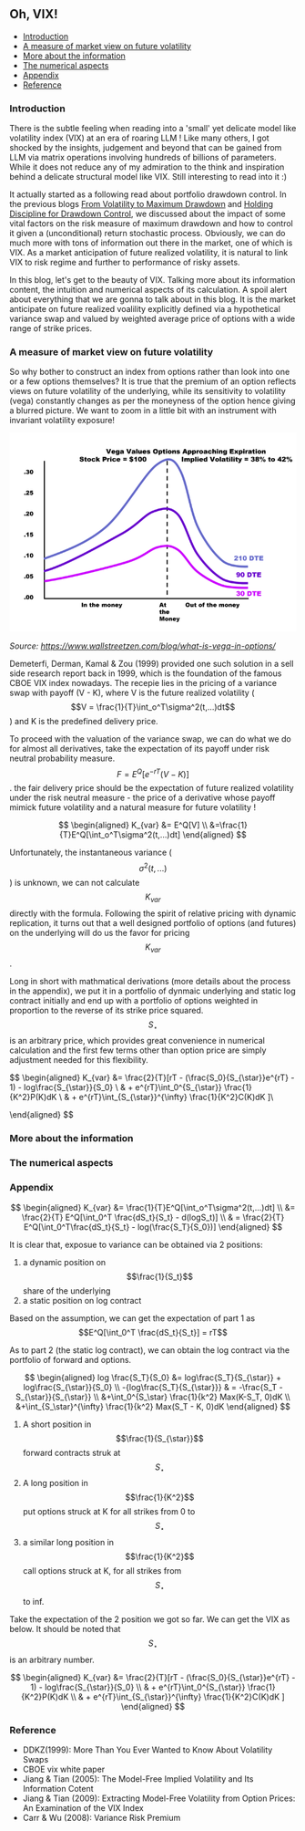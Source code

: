 #

## Oh, VIX!

- [Introduction](#introduction)
- [A measure of market view on future volatility](#ma)
- [More about the information](#info)
- [The numerical aspects](#numeric)
- [Appendix](#appendix)
- [Reference](#ref)

### Introduction <a name="introduction"></a>

There is the subtle feeling when reading into a 'small' yet delicate model like volatility index (VIX) at an era of roaring LLM ! Like many others, I got shocked by the insights, judgement and beyond that can be gained from LLM via matrix operations involving hundreds of billions of parameters. While it does not reduce any of my admiration to the think and inspiration behind a delicate structural model like VIX. Still interesting to read into it :)

It actually started as a following read about portfolio drawdown control. In the previous blogs [From Volatility to Maximum Drawdown](https://skybluerw.github.io/2023/10/15/max-drawdown.html) and [Holding Discipline for Drawdown Control](https://skybluerw.github.io/2023/12/31/drawdown-control.html), we discussed about the impact of some vital factors on the risk measure of maximum drawdown and how to control it given a (unconditional) return stochastic process. Obviously, we can do much more with tons of information out there in the market, one of which is VIX. As a market anticipation of future realized volatility, it is natural to link VIX to risk regime and further to performance of risky assets.

In this blog, let's get to the beauty of VIX. Talking more about its information content, the intuition and numerical aspects of its calculation. A spoil alert about everything that we are gonna to talk about in this blog. It is the market anticipate on future realized voalility explicitly defined via a hypothetical variance swap and valued by weighted average price of options with a wide range of strike prices.

### A measure of market view on future volatility <a name="ma"></a>

So why bother to construct an index from options rather than look into one or a few options themselves? It is true that the premium of an option reflects views on future volatility of the underlying, while its sensitivity to volatility (vega) constantly changes as per the moneyness of the option hence giving a blurred picture. We want to zoom in a little bit with an instrument with invariant volatility exposure!

![Vega](https://raw.githubusercontent.com/SkyBlueRW/SkyBlueRW.github.io/main/_posts/asset/vega.png)

*Source: https://www.wallstreetzen.com/blog/what-is-vega-in-options/*

Demeterfi, Derman, Kamal & Zou (1999) provided one such solution in a sell side research report back in 1999, which is the foundation of the famous CBOE VIX index nowadays. The recepie lies in the pricing of a variance swap with payoff (V - K), where V is the future realized volatility ($$V = \frac{1}{T}\int_o^T\sigma^2(t,...)dt$$) and K is the predefined delivery price. 

To proceed with the valuation of the variance swap, we can do what we do for almost all derivatives, take the expectation of its payoff under risk neutral probability measure.
$$F = E^Q[e^{-rT}(V - K)]$$. the fair delivery price should be the expectation of future realized volatility under the risk neutral measure - the price of a derivative whose payoff mimick future volatility and a natural measure for future volatility !

$$
\begin{aligned}
K_{var} &= E^Q[V] \\
&=\frac{1}{T}E^Q[\int_o^T\sigma^2(t,...)dt]
\end{aligned}
$$

Unfortunately, the instantaneous variance ($$\sigma^2(t,...)$$) is unknown, we can not calculate $$K_{var}$$ directly with the formula. Following the spirit of relative pricing with dynamic replication, it turns out that a well designed portfolio of options (and futures) on the underlying will do us the favor for pricing $$K_{var}$$.

Long in short with mathmatical derivations (more details about the process in the appendix), we put it in a portfolio of dynmaic underlying and static log contract initially and end up with a portfolio of options weighted in proportion to the reverse of its strike price squared. $$S_{\star}$$ is an arbitrary price, which provides great convenience in numerical calculation and the first few terms other than option price are simply adjustment needed for this flexibility.

$$
\begin{aligned}
K_{var} &= \frac{2}{T}[rT - (\frac{S_0}{S_{\star}}e^{rT} - 1) - log\frac{S_{\star}}{S_0} \\ 
& + e^{rT}\int_0^{S_{\star}} \frac{1}{K^2}P(K)dK \\
& + e^{rT}\int_{S_{\star}}^{\infty} \frac{1}{K^2}C(K)dK ]\\

\end{aligned}
$$

### More about the information <a name="info"></a>



### The numerical aspects <a name="numeric"></a>


### Appendix <a name="appendix"></a>


$$
\begin{aligned}
K_{var} &= \frac{1}{T}E^Q[\int_o^T\sigma^2(t,...)dt] \\
&= \frac{2}{T} E^Q[\int_0^T \frac{dS_t}{S_t} - d(logS_t)] \\ 
& =  \frac{2}{T} E^Q[\int_0^T\frac{dS_t}{S_t} - log(\frac{S_T}{S_0})]
\end{aligned}
$$

It is clear that, exposue to variance can be obtained via 2 positions:

1. a dynamic position on $$\frac{1}{S_t}$$ share of the underlying
2. a static position on log contract

Based on the assumption, we can get the expectation of part 1 as $$E^Q[\int_0^T \frac{dS_t}{S_t}] = rT$$

As to part 2 (the static log contract), we can obtain the log contract via the portfolio of forward and options. 

$$
\begin{aligned}
log \frac{S_T}{S_0} &= log\frac{S_T}{S_{\star}} + log\frac{S_{\star}}{S_0} \\ 
-{log\frac{S_T}{S_{\star}}} & = -\frac{S_T - S_{\star}}{S_{\star}} \\
&+\int_0^{S_\star} \frac{1}{k^2} Max(K-S_T, 0)dK \\
&+\int_{S_\star}^{\infty} \frac{1}{k^2} Max(S_T - K, 0)dK
\end{aligned}
$$

1. A short position in $$\frac{1}{S_{\star}}$$ forward contracts struk at $$S_{\star}$$
2. A long position in $$\frac{1}{K^2}$$ put options struck at K for all strikes from 0 to $$S_{\star}$$
3. a similar long position in $$\frac{1}{K^2}$$ call options struck at K, for all strikes from $$S_{\star}$$ to inf.

Take the expectation of the 2 position we got so far. We can get the VIX as below. It should be noted that $$S_{\star}$$ is an arbitrary number. 

$$
\begin{aligned}
K_{var} &= \frac{2}{T}[rT - (\frac{S_0}{S_{\star}}e^{rT} - 1) - log\frac{S_{\star}}{S_0} \\ 
& + e^{rT}\int_0^{S_{\star}} \frac{1}{K^2}P(K)dK \\
& + e^{rT}\int_{S_{\star}}^{\infty} \frac{1}{K^2}C(K)dK ]
\end{aligned}
$$


### Reference <a name="ref"></a>
- DDKZ(1999): More Than You Ever Wanted to Know About Volatility Swaps
- CBOE vix white paper
- Jiang & Tian (2005): The Model-Free Implied Volatility and Its Information Cotent
- Jiang & Tian (2009): Extracting Model-Free Volatility from Option Prices: An Examination of the VIX Index
- Carr & Wu (2008): Variance Risk Premium
